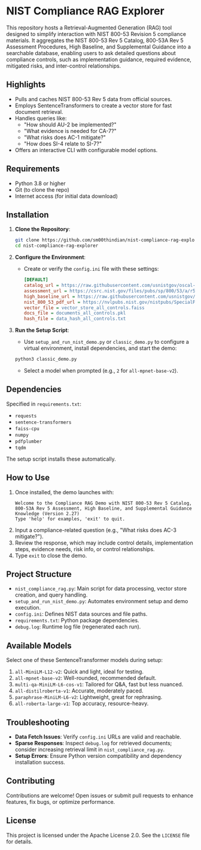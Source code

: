 # NIST Compliance RAG Explorer

This repository hosts a Retrieval-Augmented Generation (RAG) tool designed to simplify interaction with NIST 800-53 Revision 5 compliance materials. It aggregates the NIST 800-53 Rev 5 Catalog, 800-53A Rev 5 Assessment Procedures, High Baseline, and Supplemental Guidance into a searchable database, enabling users to ask detailed questions about compliance controls, such as implementation guidance, required evidence, mitigated risks, and inter-control relationships.

## Highlights
- Pulls and caches NIST 800-53 Rev 5 data from official sources.
- Employs SentenceTransformers to create a vector store for fast document retrieval.
- Handles queries like:
  - "How should AU-2 be implemented?"
  - "What evidence is needed for CA-7?"
  - "What risks does AC-1 mitigate?"
  - "How does SI-4 relate to SI-7?"
- Offers an interactive CLI with configurable model options.

## Requirements
- Python 3.8 or higher
- Git (to clone the repo)
- Internet access (for initial data download)

## Installation
1. **Clone the Repository**:
   ```bash
   git clone https://github.com/sm00thindian/nist-compliance-rag-explorer.git
   cd nist-compliance-rag-explorer
   ```

2. **Configure the Environment**:
   - Create or verify the `config.ini` file with these settings:
     ```ini
     [DEFAULT]
     catalog_url = https://raw.githubusercontent.com/usnistgov/oscal-content/main/nist.gov/SP800-53/rev5/json/NIST_SP-800-53_rev5_catalog.json
     assessment_url = https://csrc.nist.gov/files/pubs/sp/800/53/a/r5/final/docs/sp800-53ar5-assessment-procedures.txt
     high_baseline_url = https://raw.githubusercontent.com/usnistgov/oscal-content/refs/heads/main/nist.gov/SP800-53/rev5/json/NIST_SP-800-53_rev5_HIGH-baseline-resolved-profile_catalog.json
     nist_800_53_pdf_url = https://nvlpubs.nist.gov/nistpubs/SpecialPublications/NIST.SP.800-53r5.pdf
     vector_file = vector_store_all_controls.faiss
     docs_file = documents_all_controls.pkl
     hash_file = data_hash_all_controls.txt
     ```

3. **Run the Setup Script**:
   - Use `setup_and_run_nist_demo.py` or `classic_demo.py` to configure a virtual environment, install dependencies, and start the demo:
   ```bash
   python3 classic_demo.py
   ```
   - Select a model when prompted (e.g., `2` for `all-mpnet-base-v2`).

## Dependencies
Specified in `requirements.txt`:
- `requests`
- `sentence-transformers`
- `faiss-cpu`
- `numpy`
- `pdfplumber`
- `tqdm`

The setup script installs these automatically.

## How to Use
1. Once installed, the demo launches with:
   ```
   Welcome to the Compliance RAG Demo with NIST 800-53 Rev 5 Catalog, 800-53A Rev 5 Assessment, High Baseline, and Supplemental Guidance Knowledge (Version 2.27)
   Type 'help' for examples, 'exit' to quit.
   ```
2. Input a compliance-related question (e.g., "What risks does AC-3 mitigate?").
3. Review the response, which may include control details, implementation steps, evidence needs, risk info, or control relationships.
4. Type `exit` to close the demo.

## Project Structure
- `nist_compliance_rag.py`: Main script for data processing, vector store creation, and query handling.
- `setup_and_run_nist_demo.py`: Automates environment setup and demo execution.
- `config.ini`: Defines NIST data sources and file paths.
- `requirements.txt`: Python package dependencies.
- `debug.log`: Runtime log file (regenerated each run).

## Available Models
Select one of these SentenceTransformer models during setup:
1. `all-MiniLM-L12-v2`: Quick and light, ideal for testing.
2. `all-mpnet-base-v2`: Well-rounded, recommended default.
3. `multi-qa-MiniLM-L6-cos-v1`: Tailored for Q&A, fast but less nuanced.
4. `all-distilroberta-v1`: Accurate, moderately paced.
5. `paraphrase-MiniLM-L6-v2`: Lightweight, great for rephrasing.
6. `all-roberta-large-v1`: Top accuracy, resource-heavy.

## Troubleshooting
- **Data Fetch Issues**: Verify `config.ini` URLs are valid and reachable.
- **Sparse Responses**: Inspect `debug.log` for retrieved documents; consider increasing retrieval limit in `nist_compliance_rag.py`.
- **Setup Errors**: Ensure Python version compatibility and dependency installation success.

## Contributing
Contributions are welcome! Open issues or submit pull requests to enhance features, fix bugs, or optimize performance.

## License
This project is licensed under the Apache License 2.0. See the `LICENSE` file for details.
